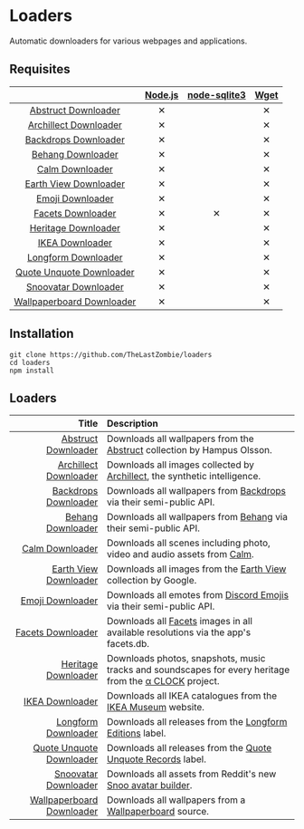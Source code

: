 # Loaders

Automatic downloaders for various webpages and applications.

## Requisites

|                                                                                                                          | [Node.js](https://nodejs.org/) | [node-sqlite3](https://github.com/mapbox/node-sqlite3) | [Wget](https://www.gnu.org/software/wget/) |
| :----------------------------------------------------------------------------------------------------------------------: | :----------------------------: | :----------------------------------------------------: | :----------------------------------------: |
| [Abstruct Downloader](https://github.com/TheLastZombie/loaders/blob/master/loaders/Abstruct%20Downloader.js)             | ✕                              |                                                        | ✕                                          |
| [Archillect Downloader](https://github.com/TheLastZombie/loaders/blob/master/loaders/Archillect%20Downloader.js)         | ✕                              |                                                        | ✕                                          |
| [Backdrops Downloader](https://github.com/TheLastZombie/loaders/blob/master/loaders/Backdrops%20Downloader.js)           | ✕                              |                                                        | ✕                                          |
| [Behang Downloader](https://github.com/TheLastZombie/loaders/blob/master/loaders/Behang%20Downloader.js)                 | ✕                              |                                                        | ✕                                          |
| [Calm Downloader](https://github.com/TheLastZombie/loaders/blob/master/loaders/Calm%20Downloader.js)                     | ✕                              |                                                        | ✕                                          |
| [Earth View Downloader](https://github.com/TheLastZombie/loaders/blob/master/loaders/Earth%20View%20Downloader.js)       | ✕                              |                                                        | ✕                                          |
| [Emoji Downloader](https://github.com/TheLastZombie/loaders/blob/master/loaders/Emoji%20Downloader.js)                   | ✕                              |                                                        | ✕                                          |
| [Facets Downloader](https://github.com/TheLastZombie/loaders/blob/master/loaders/Facets%20Downloader.js)                 | ✕                              | ✕                                                      | ✕                                          |
| [Heritage Downloader](https://github.com/TheLastZombie/loaders/blob/master/loaders/Heritage%20Downloader.js)             | ✕                              |                                                        | ✕                                          |
| [IKEA Downloader](https://github.com/TheLastZombie/loaders/blob/master/loaders/IKEA%20Downloader.js)                     | ✕                              |                                                        | ✕                                          |
| [Longform Downloader](https://github.com/TheLastZombie/loaders/blob/master/loaders/Longform%20Downloader.js)             | ✕                              |                                                        | ✕                                          |
| [Quote Unquote Downloader](https://github.com/TheLastZombie/loaders/blob/master/loaders/Quote%20Unquote%20Downloader.js) | ✕                              |                                                        | ✕                                          |
| [Snoovatar Downloader](https://github.com/TheLastZombie/loaders/blob/master/loaders/Snoovatar%20Downloader.js)           | ✕                              |                                                        | ✕                                          |
| [Wallpaperboard Downloader](https://github.com/TheLastZombie/loaders/blob/master/loaders/Wallpaperboard%20Downloader.js) | ✕                              |                                                        | ✕                                          |

## Installation

```
git clone https://github.com/TheLastZombie/loaders
cd loaders
npm install
```

## Loaders

| Title                                                                                                                    | Description                                                                                                                                             |
| -----------------------------------------------------------------------------------------------------------------------: | :------------------------------------------------------------------------------------------------------------------------------------------------------ |
| [Abstruct Downloader](https://github.com/TheLastZombie/loaders/blob/master/loaders/Abstruct%20Downloader.js)             | Downloads all wallpapers from the <a href="http://abstruct.co">Abstruct</a> collection by Hampus Olsson.                                                |
| [Archillect Downloader](https://github.com/TheLastZombie/loaders/blob/master/loaders/Archillect%20Downloader.js)         | Downloads all images collected by <a href="http://archillect.com/">Archillect</a>, the synthetic intelligence.                                          |
| [Backdrops Downloader](https://github.com/TheLastZombie/loaders/blob/master/loaders/Backdrops%20Downloader.js)           | Downloads all wallpapers from <a href="https://backdrops.io/">Backdrops</a> via their semi-public API.                                                  |
| [Behang Downloader](https://github.com/TheLastZombie/loaders/blob/master/loaders/Behang%20Downloader.js)                 | Downloads all wallpapers from <a href="https://knokfirst.com/behang/">Behang</a> via their semi-public API.                                             |
| [Calm Downloader](https://github.com/TheLastZombie/loaders/blob/master/loaders/Calm%20Downloader.js)                     | Downloads all scenes including photo, video and audio assets from <a href="https://www.calm.com/meditate">Calm</a>.                                     |
| [Earth View Downloader](https://github.com/TheLastZombie/loaders/blob/master/loaders/Earth%20View%20Downloader.js)       | Downloads all images from the <a href="https://earthview.withgoogle.com/">Earth View</a> collection by Google.                                          |
| [Emoji Downloader](https://github.com/TheLastZombie/loaders/blob/master/loaders/Emoji%20Downloader.js)                   | Downloads all emotes from <a href="https://emoji.gg/">Discord Emojis</a> via their semi-public API.                                                     |
| [Facets Downloader](https://github.com/TheLastZombie/loaders/blob/master/loaders/Facets%20Downloader.js)                 | Downloads all <a href="http://www.facets.la/">Facets</a> images in all available resolutions via the app's facets.db.                                   |
| [Heritage Downloader](https://github.com/TheLastZombie/loaders/blob/master/loaders/Heritage%20Downloader.js)             | Downloads photos, snapshots, music tracks and soundscapes for every heritage from the <a href="https://www.sony.net/united/clock/">α CLOCK</a> project. |
| [IKEA Downloader](https://github.com/TheLastZombie/loaders/blob/master/loaders/IKEA%20Downloader.js)                     | Downloads all IKEA catalogues from the <a href="https://ikeamuseum.com/">IKEA Museum</a> website.                                                       |
| [Longform Downloader](https://github.com/TheLastZombie/loaders/blob/master/loaders/Longform%20Downloader.js)             | Downloads all releases from the <a href="https://longformeditions.com/">Longform Editions</a> label.                                                    |
| [Quote Unquote Downloader](https://github.com/TheLastZombie/loaders/blob/master/loaders/Quote%20Unquote%20Downloader.js) | Downloads all releases from the <a href="https://quoteunquoterecords.com/">Quote Unquote Records</a> label.                                             |
| [Snoovatar Downloader](https://github.com/TheLastZombie/loaders/blob/master/loaders/Snoovatar%20Downloader.js)           | Downloads all assets from Reddit's new <a href="https://snoovatar.reddit.com/static/client/">Snoo avatar builder</a>.                                   |
| [Wallpaperboard Downloader](https://github.com/TheLastZombie/loaders/blob/master/loaders/Wallpaperboard%20Downloader.js) | Downloads all wallpapers from a <a href="https://github.com/danimahardhika/wallpaperboard">Wallpaperboard</a> source.                                   |
